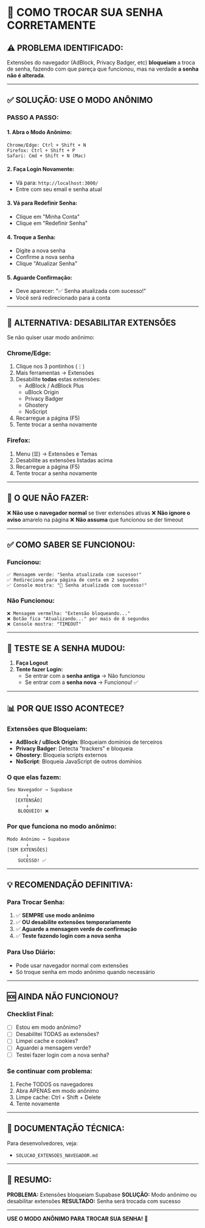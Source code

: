 # 🔐 COMO TROCAR SUA SENHA CORRETAMENTE

## ⚠️ PROBLEMA IDENTIFICADO:

Extensões do navegador (AdBlock, Privacy Badger, etc) **bloqueiam** a troca de senha, fazendo com que pareça que funcionou, mas na verdade **a senha não é alterada**.

---

## ✅ SOLUÇÃO: USE O MODO ANÔNIMO

### **PASSO A PASSO:**

#### 1. **Abra o Modo Anônimo:**
```
Chrome/Edge: Ctrl + Shift + N
Firefox: Ctrl + Shift + P
Safari: Cmd + Shift + N (Mac)
```

#### 2. **Faça Login Novamente:**
- Vá para: `http://localhost:3000/`
- Entre com seu email e senha atual

#### 3. **Vá para Redefinir Senha:**
- Clique em "Minha Conta"
- Clique em "Redefinir Senha"

#### 4. **Troque a Senha:**
- Digite a nova senha
- Confirme a nova senha
- Clique "Atualizar Senha"

#### 5. **Aguarde Confirmação:**
- Deve aparecer: "✅ Senha atualizada com sucesso!"
- Você será redirecionado para a conta

---

## 🔧 ALTERNATIVA: DESABILITAR EXTENSÕES

Se não quiser usar modo anônimo:

### **Chrome/Edge:**
1. Clique nos 3 pontinhos (⋮)
2. Mais ferramentas → Extensões
3. Desabilite **todas** estas extensões:
   - AdBlock / AdBlock Plus
   - uBlock Origin
   - Privacy Badger
   - Ghostery
   - NoScript
4. Recarregue a página (F5)
5. Tente trocar a senha novamente

### **Firefox:**
1. Menu (☰) → Extensões e Temas
2. Desabilite as extensões listadas acima
3. Recarregue a página (F5)
4. Tente trocar a senha novamente

---

## 🚫 O QUE **NÃO FAZER:**

❌ **Não use o navegador normal** se tiver extensões ativas
❌ **Não ignore o aviso** amarelo na página
❌ **Não assuma** que funcionou se der timeout

---

## ✅ COMO SABER SE FUNCIONOU:

### **Funcionou:**
```
✅ Mensagem verde: "Senha atualizada com sucesso!"
✅ Redireciona para página de conta em 2 segundos
✅ Console mostra: "🎉 Senha atualizada com sucesso!"
```

### **Não Funcionou:**
```
❌ Mensagem vermelha: "Extensão bloqueando..."
❌ Botão fica "Atualizando..." por mais de 8 segundos
❌ Console mostra: "TIMEOUT"
```

---

## 🧪 TESTE SE A SENHA MUDOU:

1. **Faça Logout**
2. **Tente fazer Login:**
   - Se entrar com a **senha antiga** → Não funcionou
   - Se entrar com a **senha nova** → Funcionou! ✅

---

## 📊 POR QUE ISSO ACONTECE?

### Extensões que Bloqueiam:
- **AdBlock / uBlock Origin**: Bloqueiam domínios de terceiros
- **Privacy Badger**: Detecta "trackers" e bloqueia
- **Ghostery**: Bloqueia scripts externos
- **NoScript**: Bloqueia JavaScript de outros domínios

### O que elas fazem:
```
Seu Navegador → Supabase
       ↓
   [EXTENSÃO]
       ↓
    BLOQUEIO! ❌
```

### Por que funciona no modo anônimo:
```
Modo Anônimo → Supabase
       ↓
[SEM EXTENSÕES]
       ↓
    SUCESSO! ✅
```

---

## 💡 RECOMENDAÇÃO DEFINITIVA:

### **Para Trocar Senha:**
1. ✅ **SEMPRE use modo anônimo**
2. ✅ **OU desabilite extensões temporariamente**
3. ✅ **Aguarde a mensagem verde de confirmação**
4. ✅ **Teste fazendo login com a nova senha**

### **Para Uso Diário:**
- Pode usar navegador normal com extensões
- Só troque senha em modo anônimo quando necessário

---

## 🆘 AINDA NÃO FUNCIONOU?

### **Checklist Final:**
- [ ] Estou em modo anônimo?
- [ ] Desabilitei TODAS as extensões?
- [ ] Limpei cache e cookies?
- [ ] Aguardei a mensagem verde?
- [ ] Testei fazer login com a nova senha?

### **Se continuar com problema:**
1. Feche TODOS os navegadores
2. Abra APENAS em modo anônimo
3. Limpe cache: Ctrl + Shift + Delete
4. Tente novamente

---

## 📄 DOCUMENTAÇÃO TÉCNICA:

Para desenvolvedores, veja:
- `SOLUCAO_EXTENSOES_NAVEGADOR.md`

---

## 🎯 RESUMO:

**PROBLEMA:** Extensões bloqueiam Supabase
**SOLUÇÃO:** Modo anônimo ou desabilitar extensões
**RESULTADO:** Senha será trocada com sucesso

---

**USE O MODO ANÔNIMO PARA TROCAR SUA SENHA!** 🔐

